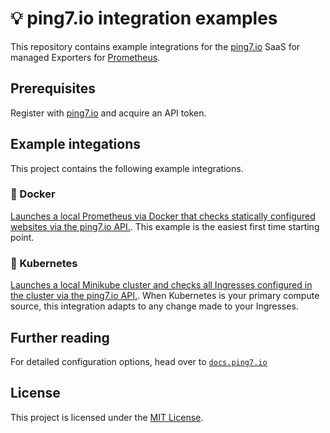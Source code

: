 # 💡 ping7.io integration examples

This repository contains example integrations for the [ping7.io](https://ping7.io)
SaaS for managed Exporters for [Prometheus](https://prometheus.io/).

## Prerequisites

Register with [ping7.io](https://ping7.io/signup) and acquire an API token.

## Example integations

This project contains the following example integrations.

### 🐳 Docker

[Launches a local Prometheus via Docker that checks statically configured
websites via the ping7.io API.](docker/). This example is the easiest first
time starting point.

### 🎡 Kubernetes

[Launches a local Minikube cluster and checks all Ingresses configured in
the cluster via the ping7.io API.](kubernetes/). When Kubernetes is your
primary compute source, this integration adapts to any change made to your
Ingresses.

## Further reading

For detailed configuration options, head over to
[`docs.ping7.io`](https://docs.ping7.io)

## License

This project is licensed under the [MIT License](LICENSE).
